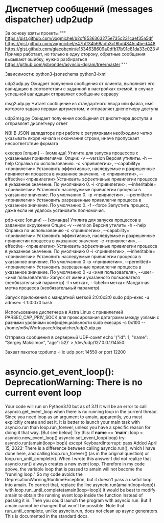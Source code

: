# Диспетчер сообщений (messages dispatcher) udp2udp

За основу взяты проекты
"""
https://gist.github.com/vxgmichel/b2cf8536363275e735c231caef35a5df
https://gist.github.com/vxgmichel/e47bff34b68adb3cf6bd4845c4bed448
https://gist.github.com/giacobenin/e1534638609a0dfb17b91c81da33c023 # Пример работает, но только в одну сторону, обратные сообщения вызывают ошибку, нужно разбираться
https://github.com/jsbronder/asyncio-dgram/tree/master
"""

Зависимости:
python3-jsonschema
python3-lxml

udp2udp.py
Ожидает получения сообщения от клиента, выполняет его валидацию в соответствии с заданной в настройках схемой, в случае успешной валидации отправляет сообщение серверу

msg2udp.py
Читает сообщение из стандартного ввода или файла, имя которого задано первым аргументом, и отправляет диспетчеру доступа

udp2msg.py
Ожидает получения сообщения от диспетчера доступа и отправляет диспетчеру ответ

NB! В JSON валидаторе при работе с регулярками необходимо четко указывать якоря начала и окончания строки, иначе пропускает несоответствие формата


execaps [опции] -- [команда]
Утилита для запуска процессов с указанными привилегиями.
Опции:
        -v --version    Версия утилиты.
        -h --help       Справка по использованию.
        -c <привилегии>, --capability=<привилегии>      Установить эффективные, наследуемые и разрешенные привилегии процесса в указанное значение.
        -e <привилегии>, --effective=<привилегии>       Установить эффективные привилегии процесса в указанное значение. По умолчанию 0.
        -i <привилегии>, --inheritable=<привилегии>     Установить наследуемые привилегии процесса в указанное значение. По умолчанию 0.
        -p <привилегии>, --permitted=<привилегии>       Установить разрешенные привилегии процесса в указанное значение. По умолчанию 0.
        -f --force      Запустить процесс, даже если не удалось установить полномочия.

pdp-exec [опции] -- [команда]
Утилита для запуска процессов в заданном окружении
Опции:
        -v --version    Версия утилиты
        -h --help       Справка по использованию
        -c <привилегии>, --capability=<привилегии>
                Установить эффективные, наследуемые и разрешенные привилегии процесса в указанное значение
        -e <привилегии>, --effective=<привилегии>
                Установить эффективные привилегии процесса в указанное значение. По умолчанию 0
        -i <привилегии>, --inheritable=<привилегии>
                Установить наследуемые привилегии процесса в указанное значение. По умолчанию 0
        -p <привилегии>, --permitted=<привилегии>
                Установить разрешенные привилегии процесса в указанное значение. По умолчанию 0
        -u <имя пользователя>, --user=<имя пользователя>
                Запуск от имени указанного пользователя (необязательный параметр)
        -l <метка>, --label=<метка>
                Мандатная метка процесса (необязательный параметр)


Запуск приложения с мандатной меткой 2:0:0x3:0
sudo pdp-exec -u admsec -l 1:0:0x0 bash

Использование диспетчера в Astra Linux с привилегией PARSEC_CAP_PRIV_SOCK для проксирования датаграмм между узлами с разными уровнями конфиденциальности
sudo execaps -c 0x100 -- /home/m6v/Workspace/dispatcher/udp2udp.py

Отправка сообщения в серверный UDP-сокет
echo '{"id": 1, "name": "Sergey Maksimov", "age": 52}' > /dev/udp/127.0.0.1/14550

Захват пакетов
tcpdump -i lo udp port 14550 or port 12200


# asyncio.get_event_loop(): DeprecationWarning: There is no current event loop

Your code will run on Python3.10 but as of 3.11 it will be an error to call asyncio.get_event_loop when there is no running loop in the current thread. Since you need loop as an argument to amain, apparently, you must explicitly create and set it.
It is better to launch your main task with asyncio.run than loop.run_forever, unless you have a specific reason for doing it that way. [But see below]
Try this:
if __name__ == '__main__':
    loop = asyncio.new_event_loop()
    asyncio.set_event_loop(loop)
    try:
        asyncio.run(amain(loop=loop))
    except KeyboardInterrupt:
        pass
Added April 15, 2023:
There is a difference between calling asyncio.run(), which I have done here, and calling loop.run_forever() (as in the original question) or loop.run_until_complete(). When I wrote this answer I did not realize that asyncio.run() always creates a new event loop. Therefore in my code above, the variable loop that is passed to amain will not become the "running loop." So my code avoids the DeprecationWarning/RuntimeException, but it doesn't pass a useful loop into amain.
To correct that, replace the line
asyncio.run(amain(loop=loop))
with
loop.run_until_complete(amain(loop=loop))
It would be best to modify amain to obtain the running event loop inside the function instead of passing it in. Then you could launch the program with asyncio.run. But if amain cannot be changed that won't be possible.
Note that run_until_complete, unlike asyncio.run, does not clean up async generators. This is documented in the standard docs.
